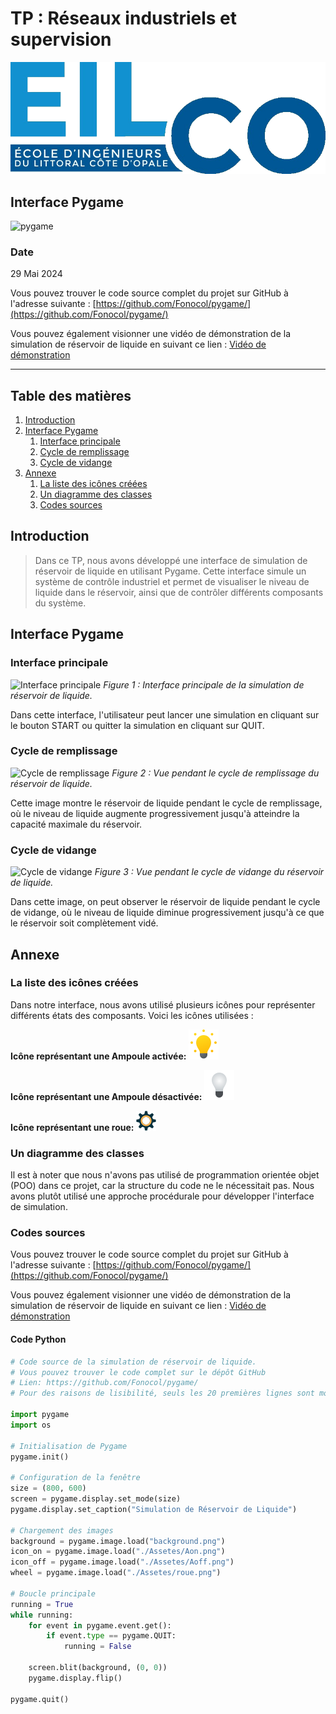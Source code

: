 # TP : Réseaux industriels et supervision

![EILCO-LOGO](EILCO-LOGO-2022.png)

## Interface Pygame

![pygame](pygame.png)

### Date
29 Mai 2024

Vous pouvez trouver le code source complet du projet sur GitHub à l'adresse suivante : [https://github.com/Fonocol/pygame/](https://github.com/Fonocol/pygame/)

Vous pouvez également visionner une vidéo de démonstration de la simulation de réservoir de liquide en suivant ce lien : [Vidéo de démonstration](https://github.com/Fonocol/pygame/raw/main/Assetes/video.mp4)

---

## Table des matières

1. [Introduction](#introduction)
2. [Interface Pygame](#interface-pygame)
    1. [Interface principale](#interface-principale)
    2. [Cycle de remplissage](#cycle-de-remplissage)
    3. [Cycle de vidange](#cycle-de-vidange)
3. [Annexe](#annexe)
    1. [La liste des icônes créées](#la-liste-des-icônes-créées)
    2. [Un diagramme des classes](#un-diagramme-des-classes)
    3. [Codes sources](#codes-sources)

## Introduction

> Dans ce TP, nous avons développé une interface de simulation de réservoir de liquide en utilisant Pygame. Cette interface simule un système de contrôle industriel et permet de visualiser le niveau de liquide dans le réservoir, ainsi que de contrôler différents composants du système.

## Interface Pygame

### Interface principale

![Interface principale](interface_principale.png)
*Figure 1 : Interface principale de la simulation de réservoir de liquide.*

Dans cette interface, l'utilisateur peut lancer une simulation en cliquant sur le bouton START ou quitter la simulation en cliquant sur QUIT.

### Cycle de remplissage

![Cycle de remplissage](cycle_remplissage.png)
*Figure 2 : Vue pendant le cycle de remplissage du réservoir de liquide.*

Cette image montre le réservoir de liquide pendant le cycle de remplissage, où le niveau de liquide augmente progressivement jusqu'à atteindre la capacité maximale du réservoir.

### Cycle de vidange

![Cycle de vidange](cycle_vidange.png)
*Figure 3 : Vue pendant le cycle de vidange du réservoir de liquide.*

Dans cette image, on peut observer le réservoir de liquide pendant le cycle de vidange, où le niveau de liquide diminue progressivement jusqu'à ce que le réservoir soit complètement vidé.

## Annexe

### La liste des icônes créées

Dans notre interface, nous avons utilisé plusieurs icônes pour représenter différents états des composants. Voici les icônes utilisées :

**Icône représentant une Ampoule activée:**
![Ampoule activée](./Assetes/Aon.png)

**Icône représentant une Ampoule désactivée:**
![Ampoule désactivée](./Assetes/Aoff.png)

**Icône représentant une roue:**
![Roue](./Assetes/roue.png)

### Un diagramme des classes

Il est à noter que nous n'avons pas utilisé de programmation orientée objet (POO) dans ce projet, car la structure du code ne le nécessitait pas. Nous avons plutôt utilisé une approche procédurale pour développer l'interface de simulation.

### Codes sources

Vous pouvez trouver le code source complet du projet sur GitHub à l'adresse suivante : [https://github.com/Fonocol/pygame/](https://github.com/Fonocol/pygame/)

Vous pouvez également visionner une vidéo de démonstration de la simulation de réservoir de liquide en suivant ce lien : [Vidéo de démonstration](https://github.com/Fonocol/pygame/raw/main/Assetes/video.mp4)

#### Code Python

```python
# Code source de la simulation de réservoir de liquide.
# Vous pouvez trouver le code complet sur le dépôt GitHub
# Lien: https://github.com/Fonocol/pygame/
# Pour des raisons de lisibilité, seuls les 20 premières lignes sont montrées ici

import pygame
import os

# Initialisation de Pygame
pygame.init()

# Configuration de la fenêtre
size = (800, 600)
screen = pygame.display.set_mode(size)
pygame.display.set_caption("Simulation de Réservoir de Liquide")

# Chargement des images
background = pygame.image.load("background.png")
icon_on = pygame.image.load("./Assetes/Aon.png")
icon_off = pygame.image.load("./Assetes/Aoff.png")
wheel = pygame.image.load("./Assetes/roue.png")

# Boucle principale
running = True
while running:
    for event in pygame.event.get():
        if event.type == pygame.QUIT:
            running = False

    screen.blit(background, (0, 0))
    pygame.display.flip()

pygame.quit()
